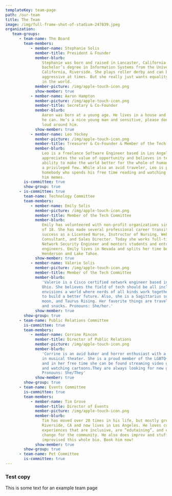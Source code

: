 ```yaml
---
templateKey: team-page
path: /our-team
title: The Team
image: /img/full-frame-shot-of-stadium-247839.jpeg
organization:
   team-groups:
      - team-name: The Board
        team-members:
           - member-name: Stephanie Solis
             member-title: President & Founder
             member-blurb:
                Stephanie was born and raised in Lancaster, California and has a
                bachelor’s degree in Information Systems from the University of
                California, Riverside. She plays roller derby and can be a bit
                aggressive at times. But she really just wants equality and justice
                in the world.
             member-picture: /img/apple-touch-icon.png
             show-member: true
           - member-name: Aaron Hampton
             member-picture: /img/apple-touch-icon.png
             member-title: Secretary & Co-Founder
             member-blurb:
                Aaron was born at a young age. He lives in a house and works when
                he can. He’s a nice young man and sensitive, please don’t be too
                loud around him.
             show-member: true
           - member-name: Leo Yockey
             member-picture: /img/apple-touch-icon.png
             member-title: Treasurer & Co-Founder & Member of the Tech Committee
             member-blurb:
                Leo is a freelance Software Engineer based in Los Angeles. He
                appreciates the value of opportunity and believes in technology’s
                ability to make the world better for the whole of humanity, not just
                a privileged few. While also an avid traveler, Leo is primarily a
                homebody who spends his free time reading and watching sports. Send
                him memes.
        is-committee: true
        show-group: true
      - is-committee: true
        team-name: Technology Committee
        team-members:
           - member-name: Emily Solis
             member-picture: /img/apple-touch-icon.png
             member-title: Member of the Tech Committee
             member-blurb:
                Emily has volunteered with non-profit organizations since the age
                of 18. She has made several professional career transitions, finding
                success as a Licensed Nurse, Instructor of Nursing, Web Technology
                Consultant, and Sales Director. Today she works full-time as a
                Network Security Engineer and mentors students and entry-level
                engineers. Emily lives in Nevada and splits her time between
                Henderson and Lake Tahoe.
             show-member: true
           - member-name: Valerie Solis
             member-picture: /img/apple-touch-icon.png
             member-title: Member of the Tech Committee
             member-blurb:
                'Valerie is a Cisco certified network engineer based in Columbus,
                Ohio. She believes the field of tech should be all inclusive and
                envisions a world where nerds of all kinds work together in harmony
                to build a better future. Also, she is a Sagittarius sun, Scorpio
                moon, and Taurus Rising. Her favorite things are traveling, Netflix,
                and snacks. Pronouns: She/her.'
             show-member: true
        show-group: true
      - team-name: Public Relations Committee
        is-committee: true
        team-members:
           - member-name: Corrine Rincon
             member-title: Director of Public Relations
             member-picture: /img/apple-touch-icon.png
             member-blurb:
                'Corrine is an avid baker and horror enthusiast with a background
                in musical theater. She is a proud member of the LGBTQ+ community
                and in her free time she can be found streaming video games, singing
                and watching cartoons.They are always looking for new gamer buddies.
                Pronouns: She/They'
             show-member: true
        show-group: true
      - team-name: Events Committee
        is-committee: true
        team-members:
           - member-name: Tim Grove
             member-title: Director of Events
             member-picture: /img/apple-touch-icon.png
             member-blurb:
                Tim has moved over 20 times in his life, but mostly grew up in
                Riverside, CA and now lives in Los Angeles. He loves cultivating
                experiences that are inclusive, are “edutaining”, and enact positive
                change for the community. He also does improv and stuff — he even
                improvised this whole bio. Book him now!
             show-member: true
        show-group: true
      - team-name: Pet Committee
        is-committee: true
---
```


### Test copy

This is some text for an example team page
